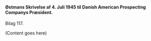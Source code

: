 #### Østmans Skrivelse af 4. Juli 1945 til Danish American Prospecting Companys Præsident.

Bilag 117.

(Content goes here)
